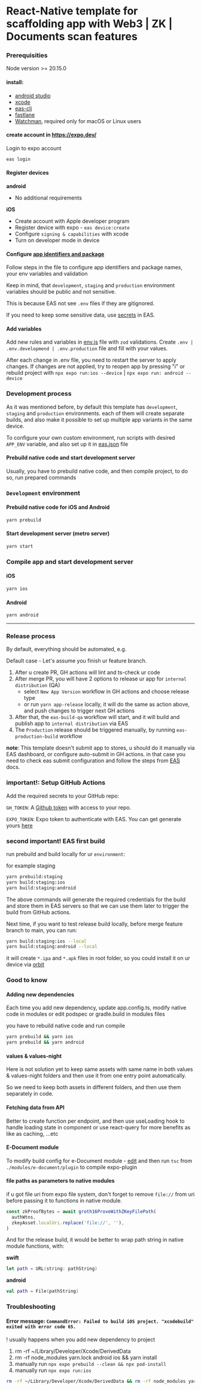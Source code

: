 # React-Native template for scaffolding app with Web3 | ZK | Documents scan features

### Prerequisities

Node version >= 20.15.0

#### install:

- [android studio](https://developer.android.com/studio/install)
- [xcode](https://developer.apple.com/xcode/)
- [eas-cli](https://docs.expo.dev/eas-update/getting-started/)
- [fastlane](https://docs.fastlane.tools/getting-started/ios/setup/)
- [Watchman](https://facebook.github.io/watchman/docs/install#buildinstall), required only for macOS
  or Linux users

#### create account in https://expo.dev/

Login to expo account
```bash
eas login
```

#### Register devices

**android**

- No additional requirements

**iOS**

- Create account with Apple developer program
- Register device with expo - `eas device:create`
- Configure `signing & capabilities` with xcode
- Turn on developer mode in device

#### Configure [app identifiers and package](./env.js)

Follow steps in the file to configure app identifiers and package names, your env variables and
validation

Keep in mind, that `development`, `staging` and `production` environment variables should be public
and not sensitive.

This is because EAS not see `.env` files if they are gitignored.

If you need to keep some sensitive data,
use [secrets](https://docs.expo.dev/build-reference/variables/) in EAS.

#### Add variables

Add new rules and variables in [env.js](./env.js) file with `zod` validations.
Create `.env | .env.developmend | .env.production` file and fill with your values.

After each change in .env file, you need to restart the server to apply changes.
If changes are not applied, try to reopen app by pressing "i" or rebuild project
with `npx expo run:ios --device` | `npx expo run: android --device`

### Development process

As it was mentioned before, by default this template has `development`, `staging` and `production`
environments. each of them will create separate builds, and also make it possible to set up multiple
app variants in the same device.

To configure your own custom environment, run scripts with desired `APP_ENV` variable, and also set
up it in [eas.json](./eas.json) file

#### Prebuild native code and start development server

Usually, you have to prebuild native code, and then compile project,
to do so, run prepared commands

### `Development` environment

#### Prebuild native code for iOS and Android

```bash
yarn prebuild
```

#### Start development server (metro server)

```bash
yarn start
```

### Compile app and start development server

#### iOS

```bash
yarn ios
```

#### Android

```bash
yarn android
```

---

### Release process
By default, everything should be automated, e.g.

Default case - Let's assume you finish ur feature branch.

1) After u create PR, GH actions will lint and ts-check ur code
2) After merge PR, you will have 2 options to release ur app for `internal distribution` (QA)
   - select `New App Version` workflow in GH actions and choose release type
   - or run `yarn app-release` locally, it will do the same as action above, and push changes to trigger next GH actions
3) After that, the `eas-build-qa` workflow will start, and it will build and publish app to `internal distribution` via EAS
4) The `Production` release should be triggered manually, by running `eas-production-build` workflow

**note**: This template doesn't submit app to stores, u should do it manually via EAS dashboard, or configure auto-submit in GH actions.
in that case you need to check eas submit configuration and follow the steps from [EAS](https://docs.expo.dev/submit/introduction/) docs.

### important!: Setup GitHub Actions
Add the required secrets to your GitHub repo:

`GH_TOKEN`: A [Github token](https://github.com/settings/tokens) with access to your repo.

`EXPO_TOKEN`: Expo token to authenticate with EAS. You can get generate yours [here](https://expo.dev/settings/access-tokens)

[//]: # (TBD: GH BOT?)

### second important! EAS first build
run prebuild and build locally for ur `environment`:

for example staging
```bash
yarn prebuild:staging
yarn build:staging:ios
yarn build:staging:android
```
The above commands will generate the required credentials for the build and store them in EAS servers so that we can use them later to trigger the build from GitHub actions.

Next time, if you want to test release build locally, before merge feature branch to main, you can run:
```bash
yarn build:staging:ios --local
yarn build:staging:android --local
```

it will create `*.ipa` and `*.apk` files in root folder, so you could install it on ur device via [orbit](https://docs.expo.dev/build/orbit/)

### Good to know

#### Adding new dependencies

Each time you add new dependency, update app.config.ts, modify native code in modules or edit
podspec or gradle.build in modules files

you have to rebuild native code and run compile

```bash
yarn prebuild && yarn ios
yarn prebuild && yarn android
```

#### values & values-night

Here is not solution yet to keep same assets with same name in both values & values-night folders
and then use it from one entry point automatically.

So we need to keep both assets in different folders, and then use them separately in code.

#### Fetching data from API

Better to create function per endpoint, and then use useLoading hook to handle loading state in
component or use react-query for more benefits as like as caching, ...etc

#### E-Document module

To modify build config for e-Document module - [edit](./modules/e-document/plugin/src/index.ts) and then run `tsc` from `./modules/e-document/plugin` to compile expo-plugin

#### file paths as parameters to native modules

if u got file uri from expo file system, don't forget to remove `file://` from uri before passing it
to functions in native module.

```typescript
const zkProofBytes = await groth16ProveWithZKeyFilePath(
  authWtns,
  zkeyAsset.localUri.replace('file://', ''),
)
```

And for the release build, it would be better to wrap path string in native module functions, with:

**swift**
```swift
let path = URL(string: pathString)
```

**android**
```kotlin
val path = File(pathString)
```

### Troubleshooting

#### Error message: `CommandError: Failed to build iOS project. "xcodebuild" exited with error code 65.`

! usually happens when you add new dependency to project

1) rm -rf ~/Library/Developer/Xcode/DerivedData
2) rm -rf node_modules yarn.lock android ios && yarn install
3) manually run `npx expo prebuild --clean && npx pod-install`
4) manually run `npx expo run:ios`

```bash
rm -rf ~/Library/Developer/Xcode/DerivedData && rm -rf node_modules yarn.lock package-lock.json android ios .expo && yarn && npx expo prebuild --clean && npx pod-install && npx expo run:ios --device
```

